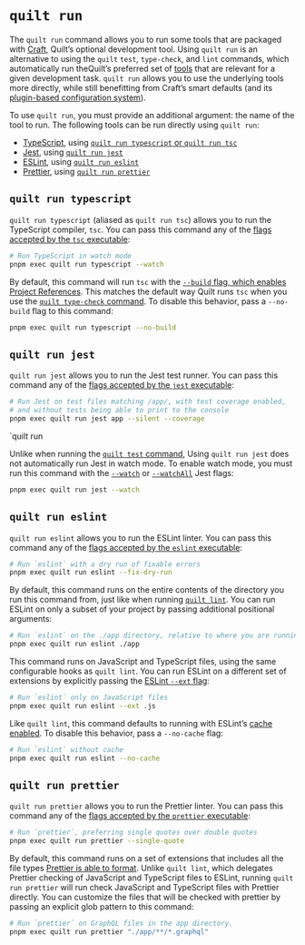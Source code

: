 # `quilt run`

The `quilt run` command allows you to run some tools that are packaged with [Craft](../craft.md), Quilt’s optional development tool. Using `quilt run` is an alternative to using the `quilt` `test`, `type-check`, and `lint` commands, which automatically run theQuilt’s preferred set of [tools](TODO) that are relevant for a given development task. `quilt run` allows you to use the underlying tools more directly, while still benefitting from Craft’s smart defaults (and its [plugin-based configuration system](../craft.md#configuring-hooks)).

To use `quilt run`, you must provide an additional argument: the name of the tool to run. The following tools can be run directly using `quilt run`:

- [TypeScript](TODO), using [`quilt run typescript` or `quilt run tsc`](#quilt-run-typescript)
- [Jest](TODO), using [`quilt run jest`](#quilt-run-jest)
- [ESLint](TODO), using [`quilt run eslint`](#quilt-run-eslint)
- [Prettier](TODO), using [`quilt run prettier`](#quilt-run-prettier)

## `quilt run typescript`

`quilt run typescript` (aliased as `quilt run tsc`) allows you to run the TypeScript compiler, `tsc`. You can pass this command any of the [flags accepted by the `tsc` executable](https://www.typescriptlang.org/docs/handbook/compiler-options.html):

```sh
# Run TypeScript in watch mode
pnpm exec quilt run typescript --watch
```

By default, this command will run `tsc` with the [`--build` flag, which enables Project References](https://www.typescriptlang.org/docs/handbook/project-references.html). This matches the default way Quilt runs `tsc` when you use the [`quilt type-check` command](TODO). To disable this behavior, pass a `--no-build` flag to this command:

```sh
pnpm exec quilt run typescript --no-build
```

## `quilt run jest`

`quilt run jest` allows you to run the Jest test runner. You can pass this command any of the [flags accepted by the `jest` executable](https://jestjs.io/docs/cli):

```sh
# Run Jest on test files matching /app/, with test coverage enabled,
# and without tests being able to print to the console
pnpm exec quilt run jest app --silent --coverage
```

`quilt run

Unlike when running the [`quilt test` command](TODO), Using `quilt run jest` does not automatically run Jest in watch mode. To enable watch mode, you must run this command with the [`--watch`](https://jestjs.io/docs/cli#--watch) or [`--watchAll`](https://jestjs.io/docs/cli#--watchall) Jest flags:

```sh
pnpm exec quilt run jest --watch
```

## `quilt run eslint`

`quilt run eslint` allows you to run the ESLint linter. You can pass this command any of the [flags accepted by the `eslint` executable](https://eslint.org/docs/latest/user-guide/command-line-interface):

```sh
# Run `eslint` with a dry run of fixable errors
pnpm exec quilt run eslint --fix-dry-run
```

By default, this command runs on the entire contents of the directory you run this command from, just like when running [`quilt lint`](TODO). You can run ESLint on only a subset of your project by passing additional positional arguments:

```sh
# Run `eslint` on the ./app directory, relative to where you are running this command
pnpm exec quilt run eslint ./app
```

This command runs on JavaScript and TypeScript files, using the same configurable hooks as `quilt lint`. You can run ESLint on a different set of extensions by explicitly passing the [ESLint `--ext` flag](https://eslint.org/docs/latest/user-guide/command-line-interface#--ext):

```sh
# Run `eslint` only on JavaScript files
pnpm exec quilt run eslint --ext .js
```

Like `quilt lint`, this command defaults to running with ESLint’s [cache enabled](https://eslint.org/docs/latest/user-guide/command-line-interface#--cache). To disable this behavior, pass a `--no-cache` flag:

```sh
# Run `eslint` without cache
pnpm exec quilt run eslint --no-cache
```

## `quilt run prettier`

`quilt run prettier` allows you to run the Prettier linter. You can pass this command any of the [flags accepted by the `prettier` executable](https://prettier.io/docs/en/cli.html):

```sh
# Run `prettier`, preferring single quotes over double quotes
pnpm exec quilt run prettier --single-quote
```

By default, this command runs on a set of extensions that includes all the file types [Prettier is able to format](https://prettier.io/docs/en/index.html). Unlike `quilt lint`, which delegates Prettier checking of JavaScript and TypeScript files to ESLint, running `quilt run prettier` will run check JavaScript and TypeScript files with Prettier directly. You can customize the files that will be checked with prettier by passing an explicit glob pattern to this command:

```sh
# Run `prettier` on GraphQL files in the app directory.
pnpm exec quilt run prettier "./app/**/*.graphql"
```
